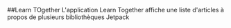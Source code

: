 ##Learn TOgether
L'application Learn Together affiche une liste d'articles à propos de 
plusieurs bibliothèques Jetpack
